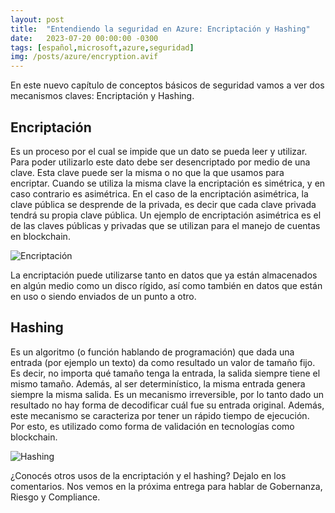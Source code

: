 ```yaml
---
layout: post
title:  "Entendiendo la seguridad en Azure: Encriptación y Hashing"
date:   2023-07-20 00:00:00 -0300
tags: [español,microsoft,azure,seguridad]
img: /posts/azure/encryption.avif
---
```


En este nuevo capítulo de conceptos básicos de seguridad vamos a ver dos mecanismos claves: Encriptación y Hashing.

## Encriptación

Es un proceso por el cual se impide que un dato se pueda leer y utilizar. Para poder utilizarlo este dato debe ser desencriptado por medio de una clave. Esta clave puede ser la misma o no que la que usamos para encriptar. Cuando se utiliza la misma clave la encriptación es simétrica, y en caso contrario es asimétrica. En el caso de la encriptación asimétrica, la clave pública se desprende de la privada, es decir que cada clave privada tendrá su propia clave pública. Un ejemplo de encriptación asimétrica es el de las claves públicas y privadas que se utilizan para el manejo de cuentas en blockchain.

![Encriptación](https://learn.microsoft.com/en-us/training/wwl-sci/describe-security-concepts-methodologies/media/6-encryption.png)

La encriptación puede utilizarse tanto en datos que ya están almacenados en algún medio como un disco rígido, así como también en datos que están en uso o siendo enviados de un punto a otro.

## Hashing

Es un algoritmo (o función hablando de programación) que dada una entrada (por ejemplo un texto) da como resultado un valor de tamaño fijo. Es decir, no importa qué tamaño tenga la entrada, la salida siempre tiene el mismo tamaño. Además, al ser determinístico, la misma entrada genera siempre la misma salida. Es un mecanismo irreversible, por lo tanto dado un resultado no hay forma de decodificar cuál fue su entrada original. Además, este mecanismo se caracteriza por tener un rápido tiempo de ejecución. Por esto, es utilizado como forma de validación en tecnologías como blockchain.

![Hashing](https://learn.microsoft.com/en-us/training/wwl-sci/describe-security-concepts-methodologies/media/6-hashing-3-inline.png)

¿Conocés otros usos de la encriptación y el hashing? Dejalo en los comentarios. Nos vemos en la próxima entrega para hablar de Gobernanza, Riesgo y Compliance.